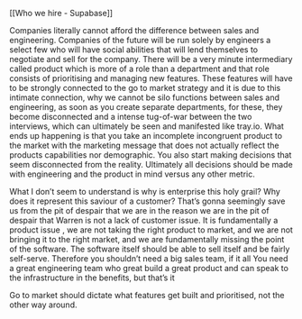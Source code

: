 
[[Who we hire - Supabase]]



Companies literally cannot afford the difference between sales and engineering. Companies of the future will be run solely by engineers a select few who will have social abilities that will lend themselves to negotiate and sell for the company. There will be a very minute intermediary called product which is more of a role than a department and that role consists of prioritising and managing new features. These features will have to be strongly connected to the go to market strategy and it is due to this intimate connection, why we cannot be silo functions between sales and engineering, as soon as you create separate departments, for these, they become disconnected and a intense tug-of-war between the two interviews, which can ultimately be seen and manifested like tray.io. What ends up happening is that you take an incomplete incongruent product to the market with the marketing message that does not actually reflect the products capabilities nor demographic. You also start making decisions that seem disconnected from the reality. Ultimately all decisions should be made with engineering and the product in mind versus any other metric. 

  

What I don’t seem to understand is why is enterprise this holy grail? Why does it represent this saviour of a customer? That’s gonna seemingly save us from the pit of despair that we are in the reason we are in the pit of despair that Warren is not a lack of customer issue. It is fundamentally a product issue , we are not taking the right product to market, and we are not bringing it to the right market, and we are fundamentally missing the point of the software. The software itself should be able to sell itself and be fairly self-serve. Therefore you shouldn’t need a big sales team, if it all You need a great engineering team who great build a great product and can speak to the infrastructure in the benefits, but that’s it

  

Go to market should dictate what features get built and prioritised, not the other way around.